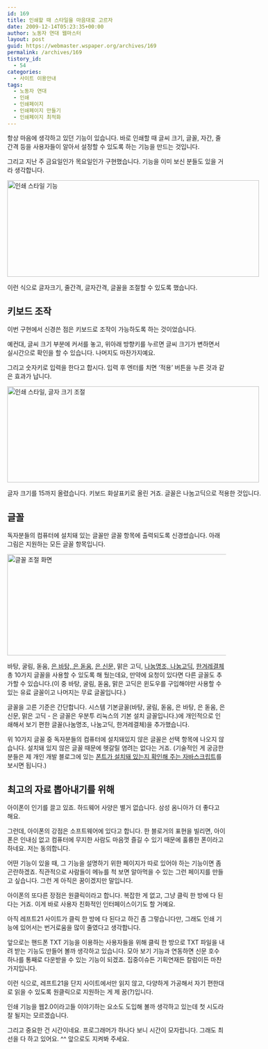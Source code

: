 ```yaml
---
id: 169
title: 인쇄할 때 스타일을 마음대로 고르자
date: 2009-12-14T05:23:35+00:00
author: 노동자 연대 웹마스터
layout: post
guid: https://webmaster.wspaper.org/archives/169
permalink: /archives/169
tistory_id:
  - 54
categories:
  - 사이트 이용안내
tags:
  - 노동자 연대
  - 인쇄
  - 인쇄페이지
  - 인쇄페이지 만들기
  - 인쇄페이지 최적화
---
```

항상 마음에 생각하고 있던 기능이 있습니다. 바로 인쇄할 때 글씨 크기, 글꼴, 자간, 줄 간격 등을 사용자들이 알아서 설정할 수 있도록 하는 기능을 만드는 것입니다.

그리고 지난 주 금요일인가 목요일인가 구현했습니다. 기능을 이미 보신 분들도 있을 거라 생각합니다.

<div style="width: 590px" class="wp-caption aligncenter">
  <img src="https://webmaster.wspaper.org/wp-content/uploads/1/cfile10.uf.1462E44A4D0847341DECF7.jpg" alt="인쇄 스타일 기능" width="580" height="222" />
  
  <p class="wp-caption-text">
    이런 식으로 글자크기, 줄간격, 글자간격, 글꼴을 조절할 수 있도록 했습니다.
  </p>
</div>

## 키보드 조작

이번 구현에서 신경쓴 점은 키보드로 조작이 가능하도록 하는 것이었습니다.

예컨대, 글씨 크기 부분에 커서를 놓고, 위아래 방향키를 누르면 글씨 크기가 변하면서 실시간으로 확인을 할 수 있습니다. 나머지도 마찬가지예요.

그리고 숫자키로 입력을 한다고 합시다. 입력 후 엔터를 치면 ‘적용’ 버튼을 누른 것과 같은 효과가 납니다.

<div style="width: 590px" class="wp-caption aligncenter">
  <img src="https://webmaster.wspaper.org/wp-content/uploads/1/cfile8.uf.121EA4504D08473423F3BD.jpg" alt="인쇄 스타일, 글자 크기 조절" width="580" height="221" />
  
  <p class="wp-caption-text">
    글자 크기를 15까지 올렸습니다. 키보드 화살표키로 올린 거죠. 글꼴은 나눔고딕으로 적용한 것입니다.
  </p>
</div>

## 글꼴

독자분들의 컴퓨터에 설치돼 있는 글꼴만 글꼴 항목에 출력되도록 신경썼습니다. 아래 그림은 지원하는 모든 글꼴 항목입니다.

<img class="aligncenter" src="https://webmaster.wspaper.org/wp-content/uploads/1/cfile27.uf.132232504D084735189B95.jpg" alt="글꼴 조절 화면" width="580" height="233" />

바탕, 굴림, 돋움, <a href="http://kldp.net/projects/unfonts/download/note/2607" target="_blank">은 바탕, 은 돋움,</a> <a href="http://kldp.net/projects/unfonts/download/4696?filename=un-fonts-extra-1.0.2-080608.tar.gz" target="_blank">은 신문,</a> 맑은 고딕, <a href="http://hangeul.naver.com/share.nhn" target="_blank">나눔명조, 나눔고딕</a>, <a href="http://notice.hani.co.kr/view.html?no=56" target="_blank" class="broken_link">한겨레결체</a> 총 10가지 글꼴을 사용할 수 있도록 해 뒀는데요, 만약에 요청이 있다면 다른 글꼴도 추가할 수 있습니다.(이 중 바탕, 굴림, 돋움, 맑은 고딕은 윈도우를 구입해야만 사용할 수 있는 유료 글꼴이고 나머지는 무료 글꼴입니다.)

글꼴을 고른 기준은 간단합니다. 시스템 기본글꼴(바탕, 굴림, 돋움, 은 바탕, 은 돋움, 은 신문, 맑은 고딕 - 은 글꼴은 우분투 리눅스의 기본 설치 글꼴입니다.)에 개인적으로 인쇄해서 보기 편한 글꼴(나눔명조, 나눔고딕, 한겨레결체)을 추가했습니다.

위 10가지 글꼴 중 독자분들의 컴퓨터에 설치돼있지 않은 글꼴은 선택 항목에 나오지 않습니다. 설치돼 있지 않은 글꼴 때문에 헷갈릴 염려는 없다는 거죠. (기술적인 게 궁금한 분들은 제 개인 개발 블로그에 있는 <a href="http://mytory.textcube.com/entry/%ED%8F%B0%ED%8A%B8%EA%B0%80-%EC%84%A4%EC%B9%98%EB%8F%BC-%EC%9E%88%EB%8A%94%EC%A7%80-%ED%99%95%EC%9D%B8%ED%95%B4-%EC%A3%BC%EB%8A%94-javascript" target="_blank">폰트가 설치돼 있는지 확인해 주는 자바스크립트</a>를 보시면 됩니다.)

## 최고의 자료 뽑아내기를 위해

아이폰이 인기를 끌고 있죠. 하드웨어 사양은 별거 없습니다. 삼성 옴니아가 더 좋다고 해요.

그런데, 아이폰의 강점은 소프트웨어에 있다고 합니다. 한 블로거의 표현을 빌리면, 아이폰은 인내심 없고 컴퓨터에 무지한 사람도 마음껏 즐길 수 있기 때문에 훌륭한 폰이라고 하네요. 저는 동의합니다.

어떤 기능이 있을 때, 그 기능을 설명하기 위한 페이지가 따로 있어야 하는 기능이면 좀 곤란하겠죠. 직관적으로 사람들이 메뉴를 척 보면 알아먹을 수 있는 그런 페이지를 만들고 싶습니다. 그런 게 아직은 꿈이겠지만 말입니다.

아이폰의 또다른 장점은 원클릭이라고 합니다. 복잡한 게 없고, 그냥 클릭 한 방에 다 된다는 거죠. 이게 바로 사용자 친화적인 인터페이스이기도 할 거예요.

아직 레프트21 사이트가 클릭 한 방에 다 된다고 하긴 좀 그렇습니다만, 그래도 인쇄 기능에 있어서는 번거로움을 많이 줄였다고 생각합니다.

앞으로는 핸드폰 TXT 기능을 이용하는 사용자들을 위해 클릭 한 방으로 TXT 파일을 내려 받는 기능도 만들어 볼까 생각하고 있습니다. 모아 보기 기능과 연동하면 신문 호수 하나를 통째로 다운받을 수 있는 기능이 되겠죠. 집중이슈든 기획연재든 칼럼이든 마찬가지입니다.

이런 식으로, 레프트21을 단지 사이트에서만 읽지 않고, 다양하게 가공해서 자기 편한대로 읽을 수 있도록 원클릭으로 지원하는 게 제 꿈(?)입니다.

인쇄 기능을 웹2.0이라고들 이야기하는 요소도 도입해 볼까 생각하고 있는데 첫 시도라 잘 될지는 모르겠습니다.

그리고 중요한 건 시간이네요. 프로그래머가 하나다 보니 시간이 모자랍니다. 그래도 최선을 다 하고 있어요. ^^ 앞으로도 지켜봐 주세요.